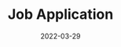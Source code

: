---
# ===== Title, summary, and position in the left sidebar =====
linktitle: Overview
summary: 
weight: 6
# =========================================================

# ========== Basic metadata ==========
title: Job Application
date: 2022-03-29
draft: false
type: book # page type
authors: ["admin"]
tags: ["Jobs"]
categories: ["Jobs"]
toc: true # Show table of contents
# ====================================

# ========== Advanced metadata ========== 
profile: false  # Show author profile?
reading_time: true # Show estimated reading time?
share: true  # Show social sharing links?
featured: true
comments: true  # Show comments?
disable_comment: false
commentable: true  # Allow visitors to comment? Supported by the Page, Post, and Book content types.
editable: false  # Allow visitors to edit the page? Supported by the Page, Post, and Book content types.

# Optional header image (relative to `assets/media/` folder).
header:
  caption: ""
  image: ""
---